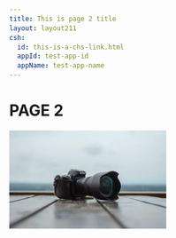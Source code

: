 ```yaml
---
title: This is page 2 title
layout: layout211
csh:
  id: this-is-a-chs-link.html
  appId: test-app-id
  appName: test-app-name
---
```

# PAGE 2

![image2](Images/image2.jpg "Image 2")
